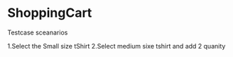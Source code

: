 # ShoppingCart

Testcase sceanarios

1.Select the Small size tShirt
2.Select medium sixe tshirt and add 2 quanity
 

